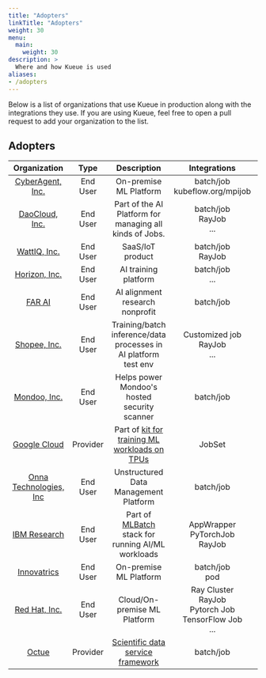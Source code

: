 ```yaml
---
title: "Adopters"
linkTitle: "Adopters"
weight: 30
menu:
  main:
    weight: 30
description: >
  Where and how Kueue is used
aliases:
- /adopters
---
```


Below is a list of organizations that use Kueue in production along with the integrations they use.
If you are using Kueue, feel free to open a pull request to add your organization to the list.

## Adopters

|                      Organization                       |   Type   |                           Description                           |             Integrations              |                     Contact                      |
|:-------------------------------------------------------:|:--------:|:---------------------------------------------------------------:|:-------------------------------------:|:------------------------------------------------:|
| [CyberAgent, Inc.](https://www.cyberagent.co.jp/en/)    | End User |                     On-premise ML Platform                      |  batch/job </br> kubeflow.org/mpijob  |    [@tenzen-y](https://github.com/tenzen-y)      |
|      [DaoCloud, Inc.](https://www.daocloud.io/en/)      | End User |     Part of the AI Platform for managing all kinds of Jobs.     |   batch/job </br> RayJob </br> ...    |     [@kerthcet](https://github.com/kerthcet)     |
|            [WattIQ, Inc.](https://wattiq.io)            | End User |                       SaaS/IoT product                          |     batch/job </br> RayJob </br>      | [@madsenwattiq](https://github.com/madsenwattiq) |
|          [Horizon, Inc.](https://horizon.cc/)           | End User |                      AI training platform                       |         batch/job </br> ...           |      [@GhangZh](https://github.com/GhangZh)      |
|                [FAR AI](https://far.ai/)                | End User |                 AI alignment research nonprofit                 |               batch/job               |     [@rhaps0dy](https://github.com/rhaps0dy)     |
|           [Shopee, Inc.](https://shopee.com/)           | End User | Training/batch inference/data processes in AI platform test env | Customized job </br> RayJob </br> ... |     [@denkensk](https://github.com/denkensk)     |
|           [Mondoo, Inc.](https://mondoo.com)            | End User |          Helps power Mondoo's hosted security scanner           |               batch/job               |         [@jaym](https://github.com/jaym)         |
|        [Google Cloud](https://cloud.google.com/)        | Provider |    Part of [kit for training ML workloads on TPUs][gcmldemo]    |                JobSet                 |     [@mrozacki](https://github.com/mrozacki)     |
|       [Onna Technologies, Inc](https://onna.com)        | End User |              Unstructured Data Management Platform              |            batch/job </br>            |     [@gitcarbs](https://github.com/gitcarbs)     |
|       [IBM Research](https://research.ibm.com)          | End User | Part of [MLBatch][mlbatch] stack for running AI/ML workloads    | AppWrapper</br>PyTorchJob</br>RayJob  |    [dgrove-oss](https://github.com/dgrove-oss)   |
|       [Innovatrics](https://www.innovatrics.com/)       | End User |                     On-premise ML Platform                      |          batch/job </br> pod          |    [@mmolisch](https://github.com/mmolisch)      |
| [Red Hat, Inc.](https://www.redhat.com/en) | End User | Cloud/On-premise ML Platform | Ray Cluster <br> RayJob <br> Pytorch Job <br> TensorFlow Job <br> ... | [@varshaprasad96](https://github.com/varshaprasad96) |
| [Octue](https://octue.com)                              | Provider | [Scientific data service framework][octue-sdk]                  |               batch/job               | [@cortadocodes](https://github.com/cortadocodes) |

[gcmldemo]: https://cloud.google.com/blog/products/compute/the-worlds-largest-distributed-llm-training-job-on-tpu-v5e
[mlbatch]: https://github.com/project-codeflare/mlbatch
[octue-sdk]: https://github.com/octue/octue-sdk-python
